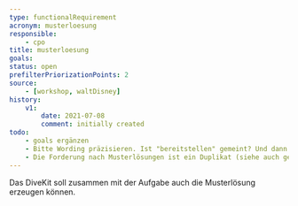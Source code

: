```yaml
---
type: functionalRequirement
acronym: musterloesung
responsible: 
    - cpo
title: musterloesung
goals: 
status: open
prefilterPriorizationPoints: 2
source:
    - [workshop, waltDisney]
history:
    v1:
        date: 2021-07-08
        comment: initially created
todo: 
    - goals ergänzen
    - Bitte Wording präzisieren. Ist "bereitstellen" gemeint? Und dann wem?
    - Die Forderung nach Musterlösungen ist ein Duplikat (siehe auch generierungVonDatensätzen und VerbesseresFeedback.md) 
---
```


Das DiveKit soll zusammen mit der Aufgabe auch die Musterlösung erzeugen können.

